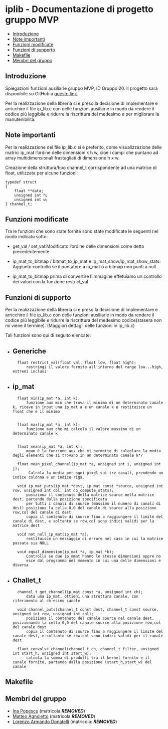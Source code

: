 # iplib - Documentazione di progetto gruppo MVP 

  - [Introduzione](#introduzione)
  - [Note importanti](#note-importanti)
  - [Funzioni modificate](#funzioni-modificate)
  - [Funzioni di supporto](#funzioni-di-supporto)
  - [Makefile](#makefile)
  - [Membri del gruppo](#membri-del-gruppo)

## Introduzione
Spiegazioni funzioni ausiliarie gruppo MVP, ID Gruppo 20. Il progetto sarà disponibile su GitHub a [questo link](https://github.com/EPMatt/c-2020).

Per la realizzazione della libreria si è preso la decisione di implementare e arricchire il file ip_lib.c con delle funzioni ausiliarie in modo da rendere il codice più leggibile e ridurre la riscrittura del medesimo e per migliorare la manutenibilità.

## Note importanti
Per la realizzazione del file ip_lib.c si è preferito, come visualizzazione delle matrici ip_mat l’ordine delle dimensioni k h w, cioè i campi che puntano ad array  multidimensionali frastagliati di dimensione h x w.

Creazione della struttura/tipo channel_t corrispondente ad una matrice di float, utilizzata per alcune funzioni:

	typedef struct
	{
		float **data;
		unsigned int h;
		unsigned int w;
	} channel_t;

## Funzioni modificate
Tra le funzioni che sono state fornite sono state modificate le seguenti nel modo indicato sotto: 

- get_val / set_val:Modificato l’ordine delle dimensioni come detto precedentemente
- ip_mat_to_bitmap / bitmat_to_ip_mat e ip_mat_show/ip_mat_show_stats:  Aggiunto controllo se il puntatore a ip_mat o a bitmap non punti a null

- ip_mat_to_bitmap
	prima di convertire l'immagine effetuiamo un controllo dei valori con la funzione restrict_val


## Funzioni di supporto
Per la realizzazione della libreria si è preso la decisione di implementare e arricchire il file ip_lib.c con delle funzioni ausiliarie in modo da rendere il codice più leggibile e ridurre la riscrittura del medesimo codice(stasera non mi viene il termine).
(Maggiori dettagli delle funzioni in ip_lib.c)

Tali funzioni sono qui di seguito elencate:

- ## Generiche 
		float restrict_val(float val, float low, float high);
			restringi il valore fornito all'interno del range low...high, estremi inclusi 
		

- ## ip_mat
                                                                                                                
		float min(ip_mat *a, int k);
			funzione aux min che trova il minimo di un determinato canale k, riceve in input una ip_mat a e un canale k e restituisce un float che è il minimo


		float max(ip_mat *a, int k);
			funzione aux che mi calcola il valore massimo di un determinato canale k


		float mean(ip_mat *a, int k);
			mean è la funzione aux che mi permette di calcolare la media degli elementi che si trovano in un determinato canale k*/

		float mean_pixel_channel(ip_mat *a, unsigned int i, unsigned int j);
			 Calcola la media per ogni pixel sui tre canali, prendendo un indice colonna e un indice riga.
		
		void ip_mat_puts(ip_mat *dest, ip_mat const *source, unsigned int row, unsigned int col, int do_compute_stats);
			posiziona il contenuto della matrice source nella matrice dest, partendo dalla posizione specificata
 			per tutti i canali di source (massimo il numero di canali di dest) posiziona la cella 0,0 del canale di source alla posizione row,col del canale di dest
 			copia il contenuto di source fino a raggiungere il limite del canale di dest, e soltanto se row,col sono indici validi per la matrice dest

		void not_null_ip_mat(ip_mat *a);
			restituisce un messaggio di errore nel caso in cui la matrice passata sia NULL

		void equal_dimension(ip_mat *a, ip_mat *b);
			Controlla se due ip_mmat hanno le stesse dimensioni oppre no
			esce dal programma nel momento in cui una delle dimensioni é diversa


			 
- ## Challet_t 
		channel_t get_channel(ip_mat const *a, unsigned int ch);
			data una ip_mat, ottieni una struttura canale, con riferimento al ch-esimo canale

		void channel_puts(channel_t const dest, channel_t const source, unsigned int row, unsigned int col);
			posiziona il contenuto del canale source nel canale dest, posizionando la cella 0,0 del canale source alla posizione row,col del canale dest
			copia il contenuto di source fino a raggiungere il limite del canale dest, e soltanto se row,col sono indici validi per il canale dest
			
		flaot convolve_channel(channel_t ch, channel_t filter, unsigned int start_h, unsigned int start_w);
			calcola la somma di prodotti tra il kernel fornito e il canale fornito, partendo dalla posizione (start_h,start_w) del canale

## Makefile

## Membri del gruppo

-	[Ina Popescu](https://github.com/Ina-pps) (matricola ***REMOVED***)
-	[Matteo Agnoletto](https://github.com/EPMatt) (matricola ***REMOVED***)
-	[Lorenzo Armando Donatelli](https://github.com/Donnyz) (matricola: ***REMOVED***)
